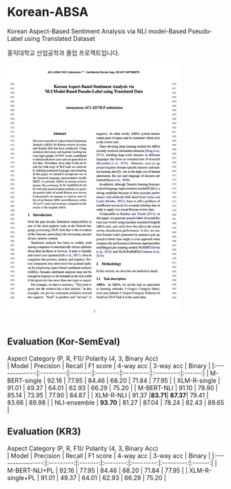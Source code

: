 # Korean-ABSA
Korean Aspect-Based Sentiment Analysis via NLI model-Based Pseudo-Label using Translated Dataset

홍익대학교 산업공학과 졸업 프로젝트입니다.

<img src="image/abstract.png" width="400" height="600">


## Evaluation (Kor-SemEval)
Aspect Category (P, R, F1)/ Polarity (4, 3, Binary Acc)      
| Model         | Precision |  Recall | F1 score | 4-way acc | 3-way acc | Binary |
|:-------------:|:---------:|:-------:|:--------:|:---------:|:---------:|:------:|
| M-BERT-single |   92.16   |  77.95  |   84.46  |   68.20   |   71.84   |  77.95 |
| XLM-R-single  |   91.01   |  49.37  |   64.01  |   62.93   |   66.29   |  75.20 | 
| M-BERT-NLI    |   91.10   |  79.90  |   85.14  |   73.95   |   77.90   |  84.87 | 
| XLM-R-NLI     |   91.37   |**83.71**| **87.37**|   79.41   |   83.66   |  89.98 |
| NLI-ensemble  | **93.70** |  81.27  |   87.04  |   78.24   |   82.43   |  89.65 |

## Evaluation (KR3)
Aspect Category (P, R, F1)/ Polarity (4, 3, Binary Acc)  
| Model            | Precision |  Recall | F1 score | 4-way acc | 3-way acc | Binary |
|:----------------:|:---------:|:-------:|:--------:|:---------:|:---------:|:------:|
| M-BERT-NLI+PL    |   92.16   |  77.95  |   84.46  |   68.20   |   71.84   |  77.95 |
| XLM-R-single+PL  |   91.01   |  49.37  |   64.01  |   62.93   |   66.29   |  75.20 | 
